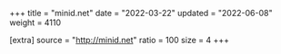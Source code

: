 +++
title = "minid.net"
date = "2022-03-22"
updated = "2022-06-08"
weight = 4110

[extra]
source = "http://minid.net"
ratio = 100
size = 4
+++

